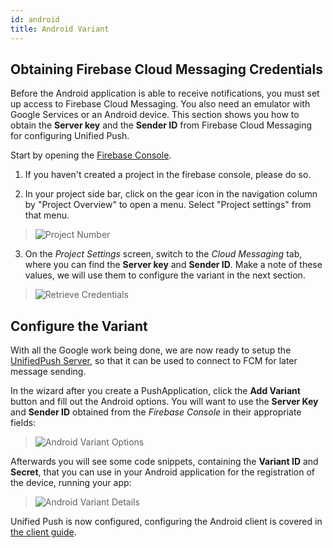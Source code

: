 ```yaml
---
id: android
title: Android Variant
---
```



## Obtaining Firebase Cloud Messaging Credentials

Before the Android application is able to receive notifications, you must set up access to Firebase Cloud Messaging. You also need an emulator with Google Services or an Android device.  This section shows you how to obtain the **Server key** and the **Sender ID** from Firebase Cloud Messaging for configuring Unified Push.

 Start by opening the [Firebase Console](https://console.firebase.google.com).

1. If you haven't created a project in the firebase console, please do so.

2. In your project side bar, click on the gear icon in the navigation column by "Project Overview" to open a menu.  Select "Project settings" from that menu.

> ![Project Number](assets/android/project_settings.png)

3. On the _Project Settings_ screen, switch to the _Cloud Messaging_ tab, where you can find the **Server key** and **Sender ID**.  Make a note of these values, we will use them to configure the variant in the next section.

> ![Retrieve Credentials](assets/android/retrieve_credentials.png)

## Configure the Variant

With all the Google work being done, we are now ready to setup the [UnifiedPush Server](https://github.com/aerogear/aerogear-unified-push-server), so that it can be used to connect to FCM for later message sending.

In the wizard after you create a PushApplication, click the **Add Variant** button and fill out the Android options. You will want to use the **Server Key** and **Sender ID** obtained from the *Firebase Console* in their appropriate fields:

> ![Android Variant Options](assets/android/variant_01.png)

Afterwards you will see some code snippets, containing the **Variant ID** and **Secret**, that you can use in your Android application for the registration of the device, running your app:

> ![Android Variant Details](assets/android/variant_02.png)

Unified Push is now configured, configuring the Android client is covered in [the client guide](/docs/configuring_clients).